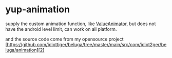 yup-animation
=============

supply the custom animation function, like [ValueAnimator][1], but does not have the android level limit, can work on all platform.

and the source code come from my opensource project [https://github.com/idiottiger/beluga/tree/master/main/src/com/idiot2ger/beluga/animation][2]

[1]: http://developer.android.com/reference/android/animation/ValueAnimator.html
[2]: https://github.com/idiottiger/beluga/tree/master/main/src/com/idiot2ger/beluga/animation
